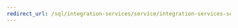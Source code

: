 ```yaml
---
redirect_url: /sql/integration-services/service/integration-services-service-ssis-service?view=sql-server-2014
---
```

